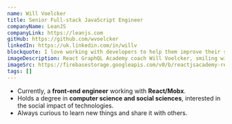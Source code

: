 ```yaml
---
name: Will Voelcker
title: Senior Full-stack JavaScript Engineer
companyName: LeanJS
companyLink: https://leanjs.com
gitHub: https://github.com/wvoelcker
linkedIn: https://uk.linkedin.com/in/willv
blockquote: I love working with developers to help them improve their skills, stretch their brains, further their understanding, and advance their career.
imageDescription: React GraphQL Academy coach Will Voelcker, smiling with coach Alex in the background
imageSrc: https://firebasestorage.googleapis.com/v0/b/reactjsacademy-react.appspot.com/o/team%2Fwill.jpg?alt=media
tags: []
---
```


<ul>
    <li>
    Currently, a <strong>front-end engineer</strong> working
    with <strong>React/Mobx</strong>.
    </li>
    <li>
    Holds a degree in
    <strong>computer science and social sciences</strong>,
    interested in the social impact of technologies.
    </li>
    <li>
    Always curious to learn new things and share it with others.
    </li>
</ul>
